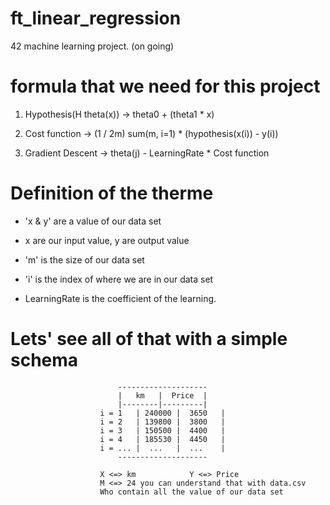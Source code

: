 # ft_linear_regression
42 machine learning project. (on going)

# formula that we need for this project

1. Hypothesis(H theta(x)) -> theta0 + (theta1 * x)

2. Cost function -> (1 / 2m) sum(m, i=1) * (hypothesis(x(i)) - y(i))

3. Gradient Descent -> theta(j) - LearningRate * Cost function

# Definition of the therme

- 'x & y' are a value of our data set

- x are our input value, y are output value

- 'm' is the size of our data set

- 'i' is the index of where we are in our data set

- LearningRate is the coefficient of the learning.

# Lets' see all of that with a simple schema

							--------------------
							|   km   |  Price  |
							|--------|---------|
						i = 1	| 240000 |  3650   |
						i = 2	| 139800 |  3800   |
						i = 3	| 150500 |  4400   |
						i = 4	| 185530 |  4450   |
						i = ...	|  ...	 |  ...    |
							--------------------

						X <=> km			Y <=> Price
						M <=> 24 you can understand that with data.csv
						Who contain all the value of our data set
